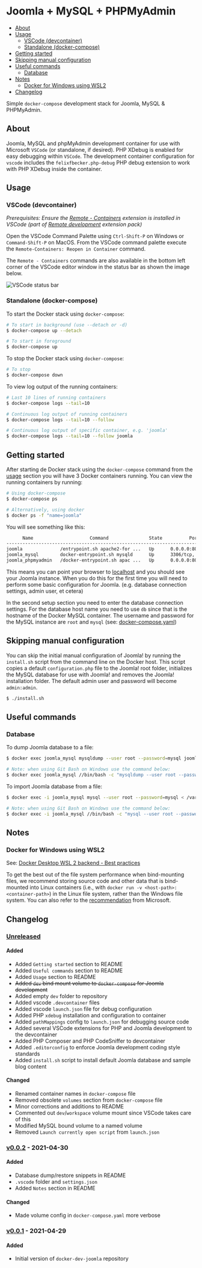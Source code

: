 # Joomla + MySQL + PHPMyAdmin <!-- omit in toc -->

- [About](#about)
- [Usage](#usage)
  - [VSCode (devcontainer)](#vscode-devcontainer)
  - [Standalone (docker-compose)](#standalone-docker-compose)
- [Getting started](#getting-started)
- [Skipping manual configuration](#skipping-manual-configuration)
- [Useful commands](#useful-commands)
  - [Database](#database)
- [Notes](#notes)
  - [Docker for Windows using WSL2](#docker-for-windows-using-wsl2)
- [Changelog](#changelog)

Simple `docker-compose` development stack for Joomla, MySQL & PHPMyAdmin.

## About

Joomla, MySQL and phpMyAdmin development container for use with Microsoft `VSCode` (or standalone, if desired). PHP XDebug is enabled for easy debugging within `VSCode`. The development container configuration for `vscode` includes the `felixfbecker.php-debug` PHP debug extension to work with PHP XDebug inside the container.

## Usage

### VSCode (devcontainer)

*Prerequisites: Ensure the [Remote - Containers](https://marketplace.visualstudio.com/items?itemName=ms-vscode-remote.remote-containers) extension is installed in VSCode (part of [Remote development](https://marketplace.visualstudio.com/items?itemName=ms-vscode-remote.vscode-remote-extensionpack) extension pack)*

Open the VSCode Command Palette using `Ctrl-Shift-P` on Windows or `Command-Shift-P` on MacOS. From the VSCode command palette execute the `Remote-Containers: Reopen in Container` command.

The `Remote - Containers` commands are also available in the bottom left corner of the VSCode editor window in the status bar as shown the image below.

![VSCode status bar](https://code.visualstudio.com/assets/docs/remote/wsl-tutorial/remote-status-bar.png)

### Standalone (docker-compose)

To start the Docker stack using `docker-compose`:

```bash
# To start in background (use --detach or -d)
$ docker-compose up --detach 

# To start in foreground
$ docker-compose up
```

To stop the Docker stack using `docker-compose`:

```bash
# To stop
$ docker-compose down
```

To view log output of the running containers:

```bash
# Last 10 lines of running containers
$ docker-compose logs --tail=10

# Continuous log output of running containers
$ docker-compose logs --tail=10 --follow

# Continuous log output of specific container, e.g. 'joomla'
$ docker-compose logs --tail=10 --follow joomla
```

## Getting started

After starting de Docker stack using the `docker-compose` command from the [usage](#usage) section you will have 3 Docker containers running. You can view the running containers by running:

```bash
# Using docker-compose
$ docker-compose ps

# Alternatively, using docker
$ docker ps -f "name=joomla"
```

You will see something like this:

```bash
      Name                     Command               State          Ports
---------------------------------------------------------------------------------
joomla              /entrypoint.sh apache2-for ...   Up      0.0.0.0:80->80/tcp
joomla_mysql        docker-entrypoint.sh mysqld      Up      3306/tcp, 33060/tcp
joomla_phpmyadmin   /docker-entrypoint.sh apac ...   Up      0.0.0.0:8080->80/tcp
```

This means you can point your browser to [localhost](http://localhost:80) and you should see your Joomla instance. When you do this for the first time you will need to perform some basic configuration for Joomla. (e.g. database connection settings, admin user, et cetera)

In the second setup section you need to enter the database connection settings. For the database host name you need to use `db` since that is the hostname of the Docker MySQL container. The username and password for the MySQL instance are `root` and `mysql` (see: [docker-compose.yaml](docker-compose.yaml))

## Skipping manual configuration

You can skip the initial manual configuration of Joomla! by running the `install.sh` script from the command line on the Docker host. This script copies a default `configuration.php` file to the Joomla! root folder, initializes the MySQL database for use with Joomla! and removes the Joomla! installation folder. The default admin user and password will become `admin:admin`.

```bash
$ ./install.sh
```

## Useful commands

### Database

To dump Joomla database to a file:

```bash
$ docker exec joomla_mysql mysqldump --user root --password=mysql joomla > /var/lib/mysql/joomla.db.sql

# Note: when using Git Bash on Windows use the command below:
$ docker exec joomla_mysql //bin/bash -c "mysqldump --user root --password=mysql --databases joomla --add-drop-database > /var/lib/mysql/joomla.db.sql"
```

To import Joomla database from a file:

```bash
$ docker exec -i joomla_mysql mysql --user root --password=mysql < /var/lib/mysql/joomla.db.sql

# Note: when using Git Bash on Windows use the command below:
$ docker exec -i joomla_mysql //bin/bash -c "mysql --user root --password=mysql < /var/lib/mysql/joomla.db.sql"
```

## Notes

### Docker for Windows using WSL2

See: [Docker Desktop WSL 2 backend - Best practices](https://docs.docker.com/docker-for-windows/wsl/#best-practices)

To get the best out of the file system performance when bind-mounting files, we recommend storing source code and other data that is bind-mounted into Linux containers (i.e., with `docker run -v <host-path>:<container-path>`) in the Linux file system, rather than the Windows file system. You can also refer to the [recommendation](https://docs.microsoft.com/en-us/windows/wsl/compare-versions) from Microsoft.

## Changelog

### [Unreleased] <!-- omit in toc -->

#### Added <!-- omit in toc -->

- Added `Getting started` section to README
- Added `Useful commands` section to README
- Added `Usage` section to README
- ~~Added `dev` bind mount volume to `docker-compose` for Joomla development~~
- Added empty `dev` folder to repository
- Added vscode `.devcontainer` files
- Added vscode `launch.json` file for debug configuration
- Added PHP `xdebug` installation and configuration to container
- Added `pathMappings` config to `launch.json` for debugging source code
- Added several VSCode extensions for PHP and Joomla development to the devcontainer
- Added PHP Composer and PHP CodeSniffer to devcontainer
- Added `.editorconfig` to enforce Joomla development coding style standards
- Added `install.sh` script to install default Joomla database and sample blog content

#### Changed <!-- omit in toc -->

- Renamed container names in `docker-compose` file
- Removed obsolete `volumes` section from `docker-compose` file
- Minor corrections and additions to README
- Commented out `dev`/`workspace` volume mount since VSCode takes care of this
- Modified MySQL bound volume to a named volume
- Removed `Launch currently open script` from `launch.json`

### [v0.0.2] - 2021-04-30 <!-- omit in toc -->

#### Added <!-- omit in toc -->

- Database dump/restore snippets in README
- `.vscode` folder and `settings.json`
- Added `Notes` section in README

#### Changed <!-- omit in toc -->

- Made volume config in `docker-compose.yaml` more verbose

### [v0.0.1] - 2021-04-29 <!-- omit in toc -->

#### Added <!-- omit in toc -->
- Initial version of `docker-dev-joomla` repository

[Unreleased]: https://github.com/QNimbus/docker-dev-joomla/compare/v0.0.2...HEAD
[v0.0.2]: https://github.com/QNimbus/docker-dev-joomla/releases/tag/v0.0.2
[v0.0.1]: https://github.com/QNimbus/docker-dev-joomla/releases/tag/v0.0.1
